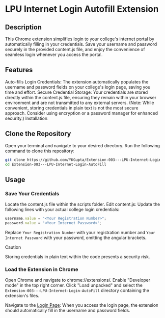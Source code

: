 # LPU Internet Login Autofill Extension
## Description

This Chrome extension simplifies login to your college's internet portal by automatically filling in your credentials. Save your username and password securely in the provided content.js file, and enjoy the convenience of seamless login whenever you access the portal.

## Features

Auto-fills Login Credentials: The extension automatically populates the username and password fields on your college's login page, saving you time and effort.
Secure Credential Storage: Your credentials are stored directly within the content.js file, ensuring they remain within your browser environment and are not transmitted to any external servers. (Note: While convenient, storing credentials in plain text is not the most secure approach. Consider using encryption or a password manager for enhanced security.)
Installation:

## Clone the Repository
Open your terminal and navigate to your desired directory. Run the following command to clone this repository:

```Bash
git clone https://github.com/YKGupta/Extension-003---LPU-Internet-Login-AutoFill.git
cd Extension-003---LPU-Internet-Login-AutoFill
```
## Usage

### Save Your Credentials
Locate the content.js file within the scripts folder.
Edit content.js: Update the following lines with your actual college login credentials:

```js
username.value = "<Your Registration Number>";
password.value = "<Your Internet Password>";
```

Replace <code>Your Registration Number</code> with your registration number and <code>Your Internet Password</code> with your password, omitting the angular brackets.
> [!CAUTION]
> Storing credentials in plain text within the code presents a security risk.

### Load the Extension in Chrome

Open Chrome and navigate to chrome://extensions/.
Enable "Developer mode" in the top right corner.
Click "Load unpacked" and select the <code>Extension-003---LPU-Internet-Login-AutoFill</code> directory containing the extension's files.   

Navigate to the [Login Page](https://internet.lpu.in/24online/webpages/client.jsp): When you access the login page, the extension should automatically fill in the username and password fields.
